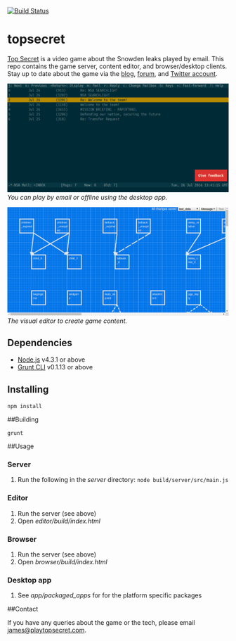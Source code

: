 [![Build Status](https://travis-ci.org/jameslong/topsecret.svg?branch=master)](https://travis-ci.org/jameslong/topsecret)

# topsecret

[Top Secret](https://playtopsecret.com) is a video game about the Snowden leaks played by email. This repo contains the game server, content editor, and browser/desktop clients. Stay up to date about the game via the [blog](https://playtopsecret.com/blog.html), [forum](http://forum.playtopsecret.com), and [Twitter account](https://twitter.com/jamestyro).

![Top Secret Offline Version](/img/gamescreenshot.png?raw=true)
*You can play by email or offline using the desktop app.*

![Top Secret Editor](/img/editorscreenshot.png?raw=true)
*The visual editor to create game content.*

## Dependencies

- [Node.js](https://nodejs.org/en/) v4.3.1 or above
- [Grunt CLI](http://gruntjs.com/) v0.1.13 or above

## Installing

```
npm install
```

##Building

```
grunt
```

##Usage

### Server

1. Run the following in the *server* directory: `node build/server/src/main.js`

### Editor

1. Run the server (see above)
2. Open *editor/build/index.html*

### Browser

1. Run the server (see above)
2. Open *browser/build/index.html*

### Desktop app

1. See *app/packaged_apps* for for the platform specific packages

##Contact

If you have any queries about the game or the tech, please email <james@playtopsecret.com>.
